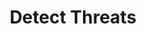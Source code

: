 ---
sidebar_position: 2
title: "Detect Threats"
sidebar_label: "Detect Threats"
description: "Identify security threats in Alpine Linux environments - detect intrusions, identify attack patterns, recognize malicious activity, and discover security breaches."
keywords:
  - "alpine threat detection"
  - "intrusion identification"
  - "attack detection"
  - "malicious activity"
  - "security threats"
tags:
  - alpine
  - threat-detection
  - intrusion-identification
  - attack-detection
  - security
slug: /linux/alpine/security/intrusion-detection/detect-threats
---